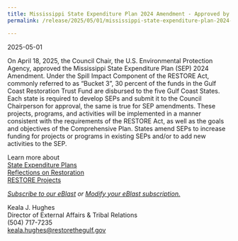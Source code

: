 ```yaml
---
title: Mississippi State Expenditure Plan 2024 Amendment - Approved by RESTORE Council Chair
permalink: /release/2025/05/01/mississippi-state-expenditure-plan-2024-amendment

---
```

2025-05-01

On April 18, 2025, the Council Chair, the U.S. Environmental Protection Agency, approved the Mississippi State Expenditure Plan (SEP) 2024 Amendment. Under the Spill Impact Component of the RESTORE Act, commonly referred to as “Bucket 3”, 30 percent of the funds in the Gulf Coast Restoration Trust Fund are disbursed to the five Gulf Coast States. Each state is required to develop SEPs and submit it to the Council Chairperson for approval, the same is true for SEP amendments. These projects, programs, and activities will be implemented in a manner consistent with the requirements of the RESTORE Act, as well as the goals and objectives of the Comprehensive Plan. States amend SEPs to increase funding for projects or programs in existing SEPs and/or to add new activities to the SEP.

Learn more about   
[State Expenditure Plans](https://www.restorethegulf.gov/spill-impact-component)  
[Reflections on Restoration](https://www.restorethegulf.gov/reflections-on-restoration)   
[RESTORE Projects](https://experience.arcgis.com/experience/5552d321b5ad4f67b7fe8d23cbc24676)

[_Subscribe to our eBlast_](https://www.restorethegulf.gov/apps/eblast/Subscribe.aspx) _or_ [_Modify your eBlast subscription._](https://www.restorethegulf.gov/apps/eblast/ModifyInformation.aspx) 

Keala J. Hughes  
Director of External Affairs & Tribal Relations  
(504) 717-7235  
[keala.hughes@restorethegulf.gov](mailto:keala.hughes@restorethegulf.gov)